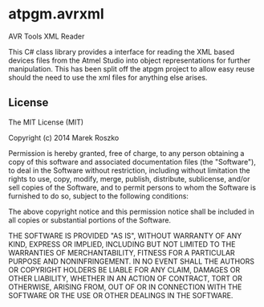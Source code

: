 # atpgm.avrxml

AVR Tools XML Reader

This C# class library provides a interface for reading the XML based devices files from the Atmel Studio into object representations for further manipulation. This has been split off the atpgm project to allow easy reuse should the need to use the xml files for anything else arises.

## License

The MIT License (MIT)

Copyright (c) 2014 Marek Roszko

Permission is hereby granted, free of charge, to any person obtaining a copy
of this software and associated documentation files (the "Software"), to deal
in the Software without restriction, including without limitation the rights
to use, copy, modify, merge, publish, distribute, sublicense, and/or sell
copies of the Software, and to permit persons to whom the Software is
furnished to do so, subject to the following conditions:

The above copyright notice and this permission notice shall be included in
all copies or substantial portions of the Software.

THE SOFTWARE IS PROVIDED "AS IS", WITHOUT WARRANTY OF ANY KIND, EXPRESS OR
IMPLIED, INCLUDING BUT NOT LIMITED TO THE WARRANTIES OF MERCHANTABILITY,
FITNESS FOR A PARTICULAR PURPOSE AND NONINFRINGEMENT. IN NO EVENT SHALL THE
AUTHORS OR COPYRIGHT HOLDERS BE LIABLE FOR ANY CLAIM, DAMAGES OR OTHER
LIABILITY, WHETHER IN AN ACTION OF CONTRACT, TORT OR OTHERWISE, ARISING FROM,
OUT OF OR IN CONNECTION WITH THE SOFTWARE OR THE USE OR OTHER DEALINGS IN
THE SOFTWARE.